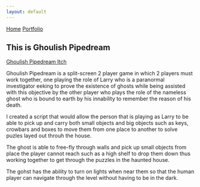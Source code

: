 ```yaml
---
layout: default
---
```


[Home](./)  [Portfolio](./portfolio.html)


## This is Ghoulish Pipedream

[Ghoulish Pipedream Itch](https://kimpeters.itch.io/ghoulish-pipedream)

Ghoulish Pipedream is a split-screen 2 player game in which 2 players must work together, one playing the role of Larry who is a paranormal investigator eeking to prove the existence of ghosts while being assisted with this objective by the other player who plays the role of the nameless ghost who is bound to earth by his innability to remember the reason of his death.

I created a script that would allow the person that is playing as Larry to be able to pick up and carry both small objects and big objects such as keys, crowbars and boxes to move them from one place to another to solve puzles layed out throuh the house.

The ghost is able to free-fly through walls and pick up small objects from place the player cannot reach such as a high shelf to drop them down thus working together to get through the puzzles in the haunted house.

The gohst has the ability to turn on lights when near them so that the human player can navigate through the level without having to be in the dark.


